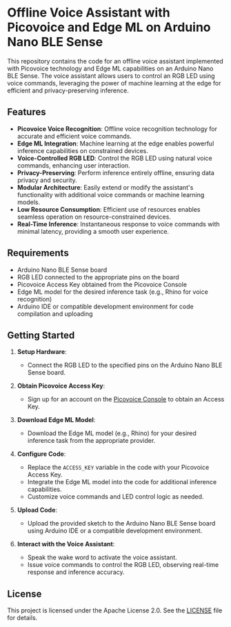 # Offline Voice Assistant with Picovoice and Edge ML on Arduino Nano BLE Sense

This repository contains the code for an offline voice assistant implemented with Picovoice technology and Edge ML capabilities on an Arduino Nano BLE Sense. The voice assistant allows users to control an RGB LED using voice commands, leveraging the power of machine learning at the edge for efficient and privacy-preserving inference.

## Features

- **Picovoice Voice Recognition**: Offline voice recognition technology for accurate and efficient voice commands.
- **Edge ML Integration**: Machine learning at the edge enables powerful inference capabilities on constrained devices.
- **Voice-Controlled RGB LED**: Control the RGB LED using natural voice commands, enhancing user interaction.
- **Privacy-Preserving**: Perform inference entirely offline, ensuring data privacy and security.
- **Modular Architecture**: Easily extend or modify the assistant's functionality with additional voice commands or machine learning models.
- **Low Resource Consumption**: Efficient use of resources enables seamless operation on resource-constrained devices.
- **Real-Time Inference**: Instantaneous response to voice commands with minimal latency, providing a smooth user experience.

## Requirements

- Arduino Nano BLE Sense board
- RGB LED connected to the appropriate pins on the board
- Picovoice Access Key obtained from the Picovoice Console
- Edge ML model for the desired inference task (e.g., Rhino for voice recognition)
- Arduino IDE or compatible development environment for code compilation and uploading

## Getting Started

1. **Setup Hardware**:
   - Connect the RGB LED to the specified pins on the Arduino Nano BLE Sense board.

2. **Obtain Picovoice Access Key**:
   - Sign up for an account on the [Picovoice Console](https://picovoice.ai/console/) to obtain an Access Key.

3. **Download Edge ML Model**:
   - Download the Edge ML model (e.g., Rhino) for your desired inference task from the appropriate provider.

4. **Configure Code**:
   - Replace the `ACCESS_KEY` variable in the code with your Picovoice Access Key.
   - Integrate the Edge ML model into the code for additional inference capabilities.
   - Customize voice commands and LED control logic as needed.

5. **Upload Code**:
   - Upload the provided sketch to the Arduino Nano BLE Sense board using Arduino IDE or a compatible development environment.

6. **Interact with the Voice Assistant**:
   - Speak the wake word to activate the voice assistant.
   - Issue voice commands to control the RGB LED, observing real-time response and inference accuracy.

## License

This project is licensed under the Apache License 2.0. See the [LICENSE](LICENSE) file for details.
